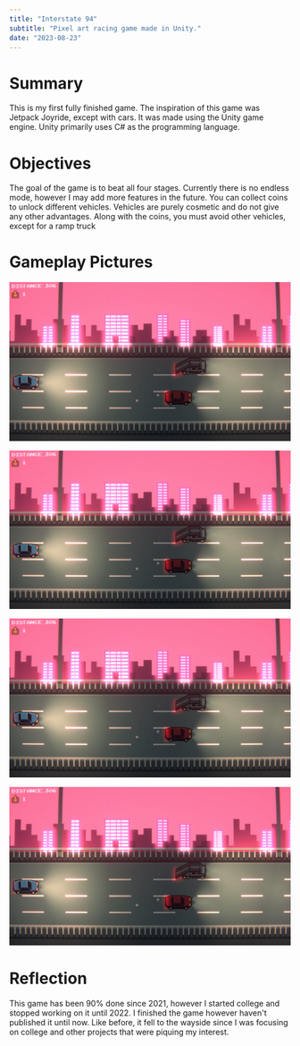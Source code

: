 ```yaml
---
title: "Interstate 94"
subtitle: "Pixel art racing game made in Unity."
date: "2023-08-23"
---
```


# Summary

This is my first fully finished game. The inspiration of this game was Jetpack Joyride, except with cars. It was made using the Unity game engine. 
Unity primarily uses C# as the programming language.


# Objectives

The goal of the game is to beat all four stages. Currently there is no endless mode, however I
may add more features in the future. You can collect coins to unlock different vehicles. Vehicles
are purely cosmetic and do not give any other advantages. Along with the coins, you must avoid
other vehicles, except for a ramp truck

# Gameplay Pictures

![Picture 1](../media/i94.jpg)

![Picture 2](../media/i94.jpg)

![Picture 3](../media/i94.jpg)

![Picture 4](../media/i94.jpg)


# Reflection

This game has been 90% done since 2021, however I started college and stopped working on it
until 2022. I finished the game however haven't published it until now. Like before, it fell to the
wayside since I was focusing on college and other projects that were piquing my interest.